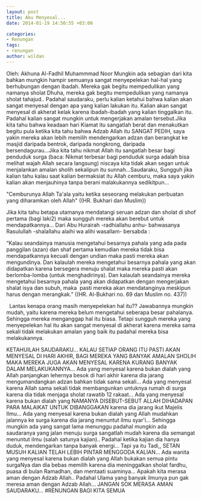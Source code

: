 ```yaml
---
layout: post
title: Aku Menyesal...
date: 2014-01-19 14:50:55 +03:00

categories:
- Renungan
tags:
- renungan
author: wildan
---
```

Oleh: Akhuna Al-Fadhil Muhammmad Noor
Mungkin ada sebagian dari kita bahkan mungkin hampir semuanya sangat menyepelekan hal-hal yang berhubungan dengan ibadah. Mereka gak begitu mempedulikan yang namanya sholat Dhuha, mereka gak begitu mempedulikan yang namanya sholat tahajud.. Padahal saudaraku, perlu kalian ketahui bahwa kalian akan sangat menyesal dengan apa yang kalian lakukan itu. Kalian akan sangat menyesal di akherat kelak karena ibadah-ibadah yang kalian tinggalkan itu. Padahal kalian sangat mungkin untuk mengerjakan amalan tersebut.Jika kita tahu bahwa keadaan hari Kiamat itu sangatlah berat dan menakutkan begitu pula ketika kita tahu bahwa Adzab Allah itu SANGAT PEDIH, saya yakin mereka akan lebih memilih mendengarkan adzan dan berangkat ke masjid daripada bentrok, daripada nongkrong, daripada bersendagurau...Jika kita tahu nikmat Allah itu sangatlah besar bagi penduduk surga (baca: Nikmat terbesar bagi penduduk surga adalah bisa melihat wajah Allah secara langsung) niscaya kita tidak akan segan untuk menjalankan amalan sholih sekalipun itu sunnah...Saudaraku, Sungguh jika kalian tahu kalau saat kalian bermaksiat itu Allah cemburu, maka saya yakin kalian akan menjauhinya tanpa berani malakukannya sedikitpun...

"Cemburunya Allah Ta'ala yaitu ketika seseorang melakukan perbuatan yang diharamkan oleh Allah" ((HR. Bukhari dan Muslim))

Jika kita tahu betapa utamanya mendatangi seruan adzan dan sholat di shof pertama (bagi laki2) maka sungguh mereka akan berebut untuk mendapatkannya…
Dari Abu Hurairah -radhiallahu anhu- bahwasanya Rasulullah -shalallahu alaihi wa alihi wasallam- bersabda :

“Kalau seandainya manusia mengetahui besarnya pahala yang ada pada panggilan (azan) dan shaf pertama kemudian mereka tidak bisa mendapatkannya kecuali dengan undian maka pasti mereka akan mengundinya. Dan kalaulah mereka mengetahui besarnya pahala yang akan didapatkan karena bersegera menuju shalat maka mereka pasti akan berlomba-lomba (untuk menghadirinya). Dan kalaulah seandainya mereka mengetahui besarnya pahala yang akan didapatkan dengan mengerjakan shalat isya dan subuh, maka  pasti mereka akan mendatanginya meskipun harus dengan merangkak.” ((HR. Al-Bukhari no. 69 dan Muslim no. 437))

&nbsp;
Lantas kenapa orang masih menyepelekan hal itu?? Jawabannya mungkin mudah, yaitu karena mereka belum mengetahui seberapa besar pahalanya. Sehingga mereka menganggap hal itu biasa. Tetapi sungguh mereka yang menyepelekan hal itu akan sangat menyesal di akherat karena mereka sama sekali tidak melakukan amalan yang baik itu padahal mereka bisa melakukannya.

KETAHUILAH SAUDARAKU... KALAU SETIAP ORANG ITU PASTI AKAN MENYESAL DI HARI AKHIR, BAGI MEREKA YANG BANYAK AMALAN SHOLIH MAKA MEREKA JUGA AKAN MENYESAL KARENA KURANG BANYAK DALAM MELAKUKANNYA...
Ada yang menyesal karena bukan dialah yang Allah panjangkan lehernya besok di hari akhir karena dia jarang mengumandangkan adzan bahkan tidak sama sekali...
Ada yang menyesal karena Allah sama sekali tidak membangunkan untuknya rumah di surga karena dia tidak menjaga sholat rawatib 12 rakaat...
Ada yang menyesal karena bukan dialah yang NAMANYA DISEBUT-SEBUT ALLAH DIHADAPAN PARA MALAIKAT UNTUK DIBANGGAKAN karena dia jarang ikut Majelis Ilmu...
Ada yang menyesal karena bukan dialah yang Allah mudahkan jalannya ke surga karena dia jarang menuntut ilmu syar'i...
Sehingga mungkin ada yang sangat lama menunggu padahal mungkin ada saudaranya yang jalan menuju surga sangatlah mudah karena dia semangat menuntut ilmu (salah satunya kajian)..
Padahal ketika kajian dia hanya duduk, mendengarkan tanpa banyak energi...
Tapi ya itu Tadi,, SETAN MUSUH KALIAN TELAH LEBIH PINTAR MENGGODA KALIAN...
Ada wanita yang menyesal karena bukan dialah yang Allah bukakan semua pintu surgaNya dan dia bebas memilih karena dia meninggalkan sholat fardhu, puasa di bulan Ramadhan, dan mentaati suaminya...
Apakah kita merasa aman dengan Adzab Allah.. Padahal Ulama yang banyak ilmunya pun gak meresa aman dengan Adzab Allah...
JANGAN SOK MERASA AMAN SAUDARAKU...
#RENUNGAN BAGI KITA SEMUA

